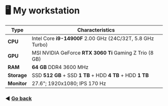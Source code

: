 # 🖥 My workstation

| Type             | Characteristics |
|------------------|-----------------|
| **CPU**    | Intel Core **i9-14900F** 2.00 GHz (24C/32T, 5.8 GHz Turbo) |
| **GPU**| MSI NVIDIA GeForce **RTX 3060 Ti** Gaming Z Trio (8 GB) |
| **RAM**          | **64 GB** DDR4 3600 MHz |
| **Storage**      | SSD **512 GB** + SSD **1 TB** + HDD **4 TB** + HDD **1 TB** |
| **Monitor**      | 27.6"; 1920x1080; IPS 170 Hz |

### ◀️ [Go back](README.md)